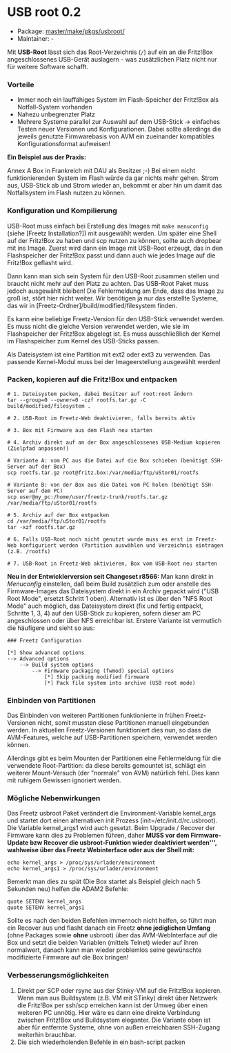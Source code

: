 # USB root 0.2
 - Package: [master/make/pkgs/usbroot/](https://github.com/Freetz-NG/freetz-ng/tree/master/make/pkgs/usbroot/)
 - Maintainer: -

Mit **USB-Root** lässt sich das Root-Verzeichnis (`/`) auf ein an die
Fritz!Box angeschlossenes USB-Gerät auslagern - was zusätzlichen Platz
nicht nur für weitere Software schafft.

### Vorteile

-   Immer noch ein lauffähiges System im Flash-Speicher der Fritz!Box
    als Notfall-System vorhanden
-   Nahezu unbegrenzter Platz
-   Mehrere Systeme parallel zur Auswahl auf dem USB-Stick → einfaches
    Testen neuer Versionen und Konfigurationen. Dabei sollte allerdings
    die jeweils genutzte Firmwarebasis von AVM ein zueinander
    kompatibles Konfigurationsformat aufweisen!

**Ein Beispiel aus der Praxis:**

Annex A Box in Frankreich mit DAU als Besitzer
;-) Bei einem nicht
funktionierenden System im Flash würde da gar nichts mehr gehen. Strom
aus, USB-Stick ab und Strom wieder an, bekommt er aber hin um damit das
Notfallsystem im Flash nutzen zu können.

### Konfiguration und Kompilierung

USB-Root muss einfach bei Erstellung des Images mit `make menuconfig`
(siehe [Freetz Installation?]) mit ausgewählt werden. Um
später eine Shell auf der Fritz!Box zu haben und scp nutzen zu können,
sollte auch dropbear mit ins Image. Zuerst wird dann ein Image mit
USB-Root erzeugt, das in den Flashspeicher der Fritz!Box passt und dann
auch wie jedes Image auf die Fritz!Box geflasht wird.

Dann kann man sich sein System für den USB-Root zusammen stellen und
braucht nicht mehr auf den Platz zu achten. Das USB-Root Paket muss
jedoch ausgewählt bleiben! Die Fehlermeldung am Ende, dass das Image zu
groß ist, stört hier nicht weiter. Wir benötigen ja nur das erstellte
Systeme, das wir in [Freetz-Ordner]/build/modified/filesystem finden.

Es kann eine beliebige Freetz-Version für den USB-Stick verwendet
werden. Es muss nicht die gleiche Version verwendet werden, wie sie im
Flashspeicher der Fritz!Box abgelegt ist. Es muss ausschließlich der
Kernel im Flashspeicher zum Kernel des USB-Sticks passen.

Als Dateisystem ist eine Partition mit ext2 oder ext3 zu verwenden. Das
passende Kernel-Modul muss bei der Imageerstellung ausgewählt werden!

### Packen, kopieren auf die Fritz!Box und entpacken

```
# 1. Dateisystem packen, dabei Besitzer auf root:root ändern
tar --group=0 --owner=0 -czf rootfs.tar.gz -C build/modified/filesystem .

# 2. USB-Root im Freetz-Web deaktivieren, falls bereits aktiv

# 3. Box mit Firmware aus dem Flash neu starten

# 4. Archiv direkt auf an der Box angeschlossenes USB-Medium kopieren (Zielpfad anpassen!)

# Variante A: vom PC aus die Datei auf die Box schieben (benötigt SSH-Server auf der Box)
scp rootfs.tar.gz root@fritz.box:/var/media/ftp/uStor01/rootfs

# Variante B: von der Box aus die Datei vom PC holen (benötigt SSH-Server auf dem PC)
scp user@my_pc:/home/user/freetz-trunk/rootfs.tar.gz /var/media/ftp/uStor01/rootfs

# 5. Archiv auf der Box entpacken
cd /var/media/ftp/uStor01/rootfs
tar -xzf rootfs.tar.gz

# 6. Falls USB-Root noch nicht genutzt wurde muss es erst im Freetz-Web konfiguriert werden (Partition auswählen und Verzeichnis eintragen (z.B. /rootfs)

# 7. USB-Root in Freetz-Web aktivieren, Box vom USB-Root neu starten
```

**Neu in der Entwicklerversion seit
Changeset r8566:**
Man kann direkt in *Menuconfig* einstellen, daß beim Build zusätzlich
zum oder anstelle des Firmware-Images das Dateisystem direkt in ein
Archiv gepackt wird ("USB Root Mode", ersetzt Schritt 1 oben).
Alternativ ist es über den "NFS Root Mode" auch möglich, das
Dateisystem direkt (fix und fertig entpackt, Schritte 1, 3, 4) auf den
USB-Stick zu kopieren, sofern dieser am PC angeschlossen oder über NFS
erreichbar ist. Erstere Variante ist vermutlich die häufigere und sieht
so aus:

```
### Freetz Configuration

[*] Show advanced options
--> Advanced options
    --> Build system options
        --> Firmware packaging (fwmod) special options
            [*] Skip packing modified firmware
            [*] Pack file system into archive (USB root mode)
```

### Einbinden von Partitionen

Das Einbinden von weiteren Partitionen funktionierte in frühen
Freetz-Versionen nicht, somit mussten diese Partitionen manuell
eingebunden werden. In aktuellen Freetz-Versionen funktioniert dies nun,
so dass die AVM-Features, welche auf USB-Partitionen speichern,
verwendet werden können.

Allerdings gibt es beim Mounten der Partitionen eine Fehlermeldung für
die verwendete Root-Partition: da diese bereits gemountet ist, schlägt
ein weiterer Mount-Versuch (der "normale" von AVM) natürlich fehl.
Dies kann mit ruhigem Gewissen ignoriert werden.

### Mögliche Nebenwirkungen

Das Freetz usbroot Paket verändert die Environment-Variable kernel_args
und startet dort einen alternativen init Prozess
(init=/etc/init.d/rc.usbroot). Die Variable kernel_args1 wird auch
gesetzt. Beim Upgrade / Recover der Firmware kann dies zu Problemen
führen, daher **MUSS vor dem Firmware-Update bzw Recover die
usbroot-Funktion wieder deaktiviert werden''', wahlweise über das
Freetz Webinterface oder aus der Shell mit:**

```
echo kernel_args > /proc/sys/urlader/environment
echo kernel_args1 > /proc/sys/urlader/environment
```

Bemerkt man dies zu spät (Die Box startet als Beispiel gleich nach 5
Sekunden neu) helfen die ADAM2 Befehle:

```
quote SETENV kernel_args
quote SETENV kernel_args1
```

Sollte es nach den beiden Befehlen immernoch nicht helfen, so führt man
ein Recover aus und flasht danach ein Freetz **ohne jediglichen Umfang**
(ohne Packages sowie **ohne** usbroot) über das AVM-WebInterface auf die
Box und setzt die beiden Variablen (mittels Telnet) wieder auf ihren
normalwert, danach kann man wieder problemlos seine gewünschte
modifizierte Firmware auf die Box bringen!

### Verbesserungsmöglichkeiten

1.  Direkt per SCP oder rsync aus der Stinky-VM auf die Fritz!Box
    kopieren.
    Wenn man aus Buildsystem (z.B. VM mit STinky) direkt über Netzwerk
    die Fritz!Box per ssh/scp erreichen kann ist der Umweg über einen
    weiteren PC unnötig. Hier wäre es dann eine direkte Verbindung
    zwischen Fritz!Box und Buildsystem eleganter. Die Variante oben ist
    aber für entfernte Systeme, ohne von außen erreichbaren SSH-Zugang
    weiterhin brauchbar.
2.  Die sich wiederholenden Befehle in ein bash-script packen

